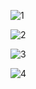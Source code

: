 ![1](https://github.com/user-attachments/assets/265e3e9a-75d1-470a-8931-c3113f51b8fa)


![2](https://github.com/user-attachments/assets/1b8dfd3d-630d-41a4-9820-ed83de5c2b20)


![3](https://github.com/user-attachments/assets/59444e0b-2f97-416e-91c8-a8d68dc4b124)


![4](https://github.com/user-attachments/assets/3efc2a09-0376-4777-a3b6-6f47837241a6)
